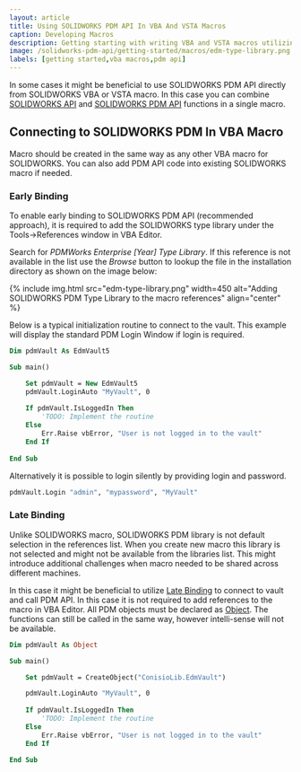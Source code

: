```yaml
---
layout: article
title: Using SOLIDWORKS PDM API In VBA And VSTA Macros
caption: Developing Macros
description: Getting starting with writing VBA and VSTA macros utilizing SOLIDWORKS PDM API
image: /solidworks-pdm-api/getting-started/macros/edm-type-library.png
labels: [getting started,vba macros,pdm api]
---
```

In some cases it might be beneficial to use SOLIDWORKS PDM API directly from SOLIDWORKS VBA or VSTA macro. In this case you can combine [SOLIDWORKS API](/solidworks-api/) and [SOLIDWORKS PDM API](/solidworks-pdm-api/) functions in a single macro.

## Connecting to SOLIDWORKS PDM In VBA Macro

Macro should be created in the same way as any other VBA macro for SOLIDWORKS. You can also add PDM API code into existing SOLIDWORKS macro if needed.

### Early Binding

To enable early binding to SOLIDWORKS PDM API (recommended approach), it is required to add the SOLIDWORKS type library under the Tools->References window in VBA Editor.

Search for *PDMWorks Enterprise [Year] Type Library*. If this reference is not available in the list use the *Browse* button to lookup the file in the installation directory as shown on the image below:

{% include img.html src="edm-type-library.png" width=450 alt="Adding SOLIDWORKS PDM Type Library to the macro references" align="center" %}

Below is a typical initialization routine to connect to the vault. This example will display the standard PDM Login Window if login is required.

~~~ vb
Dim pdmVault As EdmVault5

Sub main()

    Set pdmVault = New EdmVault5
    pdmVault.LoginAuto "MyVault", 0
    
    If pdmVault.IsLoggedIn Then
        'TODO: Implement the routine            
    Else
        Err.Raise vbError, "User is not logged in to the vault"
    End If
    
End Sub
~~~

Alternatively it is possible to login silently by providing login and password.

~~~ vb
pdmVault.Login "admin", "mypassword", "MyVault"
~~~

### Late Binding

Unlike SOLIDWORKS macro, SOLIDWORKS PDM library is not default selection in the references list. When you create new macro this library is not selected and might not be available from the libraries list. This might introduce additional challenges when macro needed to be shared across different machines.

In this case it might be beneficial to utilize [Late Binding](/visual-basic/variables/declaration/#early-binding-and-late-binding) to connect to vault and call PDM API. In this case it is not required to add references to the macro in VBA Editor. All PDM objects must be declared as [Object](/visual-basic/variables/standard-types#object). The functions can still be called in the same way, however intelli-sense will not be available.

~~~ vb
Dim pdmVault As Object

Sub main()

    Set pdmVault = CreateObject("ConisioLib.EdmVault")

    pdmVault.LoginAuto "MyVault", 0
    
    If pdmVault.IsLoggedIn Then
        'TODO: Implement the routine            
    Else
        Err.Raise vbError, "User is not logged in to the vault"
    End If
    
End Sub
~~~